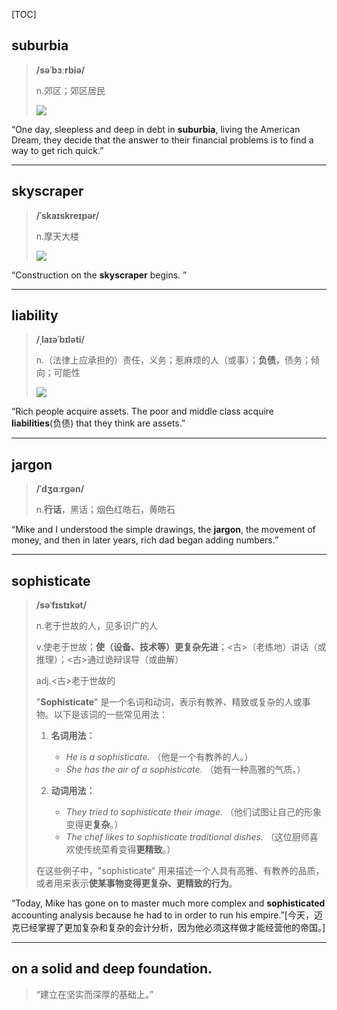 [TOC]

## suburbia

> **/səˈbɜːrbiə/**
>
> n.郊区；郊区居民
>
> ![](https://ydlunacommon-cdn.nosdn.127.net/7689c148cf8f12e21e134a3121ea33bf.jpg?)

“One day, sleepless and deep in debt in **suburbia**, living the American Dream, they decide that the answer to their financial problems is to find a way to get rich quick.”

---

## skyscraper

> **/ˈskaɪskreɪpər/**
>
> n.摩天大楼
>
> ![](https://ydlunacommon-cdn.nosdn.127.net/9ebff5f26c7fe86f5831ede02bc5ccd8.jpg?)

“Construction on the **skyscraper** begins. ”

---

## liability

> **/ˌlaɪəˈbɪləti/**
>
> n.（法律上应承担的）责任，义务；惹麻烦的人（或事）；**负债**，债务；倾向；可能性
>
> ![](https://ydlunacommon-cdn.nosdn.127.net/58c3643a345e0f8379b85d6838a1d787.jpg?)

“Rich people acquire assets. The poor and middle class acquire **liabilities**(负债) that they think are assets.”

---

## jargon

> **/ˈdʒɑːrɡən/**
>
> n.**行话**，黑话；烟色红皓石，黄皓石

“Mike and I understood the simple drawings, the **jargon**, the movement of money, and then in later years, rich dad began adding numbers.”

---

## sophisticate

> **/səˈfɪstɪkət/**
>
> n.老于世故的人，见多识广的人
>
> v.使老于世故；**使（设备、技术等）更复杂先进**；<古>（老练地）讲话（或推理）；<古>通过诡辩误导（或曲解）
>
> adj.<古>老于世故的
>
> "**Sophisticate**" 是一个名词和动词，表示有教养、精致或复杂的人或事物。以下是该词的一些常见用法：
>
> 1. **名词用法：**
>    - *He is a sophisticate.* （他是一个有教养的人。）
>    - *She has the air of a sophisticate.* （她有一种高雅的气质。）
>
> 2. **动词用法：**
>    - *They tried to sophisticate their image.* （他们试图让自己的形象变得更**复杂**。）
>    - *The chef likes to sophisticate traditional dishes.* （这位厨师喜欢使传统菜肴变得**更精致**。）
>
> 在这些例子中，"sophisticate" 用来描述一个人具有高雅、有教养的品质，或者用来表示**使某事物变得更复杂、更精致的行为**。

“Today, Mike has gone on to master much more complex and **sophisticated** accounting analysis because he had to in order to run his empire.”[今天，迈克已经掌握了更加复杂和复杂的会计分析，因为他必须这样做才能经营他的帝国。]

---

## on a solid and deep foundation.

> “建立在坚实而深厚的基础上。”

